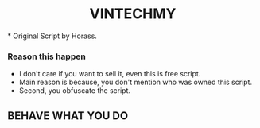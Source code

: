 <h1 align="center">VINTECHMY</h1>
* Original Script by Horass.

### Reason this happen
* I don't care if you want to sell it, even this is free script.
* Main reason is because, you don't mention who was owned this script.
* Second, you obfuscate the script.

## BEHAVE WHAT YOU DO
